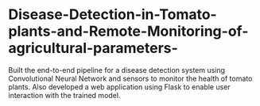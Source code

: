 # Disease-Detection-in-Tomato-plants-and-Remote-Monitoring-of-agricultural-parameters-
Built the end-to-end pipeline for a disease detection system using Convolutional Neural Network and sensors to monitor the health of tomato plants. Also developed a web application using Flask to enable user interaction with the trained model. 
